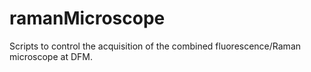 # ramanMicroscope
Scripts to control the acquisition of the combined fluorescence/Raman microscope at DFM.
